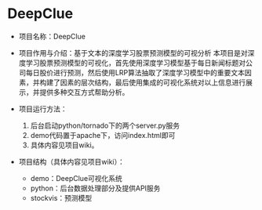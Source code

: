 # DeepClue
- 项目名称：DeepClue
- 项目作用与介绍：基于文本的深度学习股票预测模型的可视分析
  本项目是对深度学习股票预测模型的可视化，首先使用深度学习模型基于每日新闻标题对公司每日股价进行预测，然后使用LRP算法抽取了深度学习模型中的重要文本因素，并构建了因素的层次结构，最后使用集成的可视化系统对以上信息进行展示，并提供多种交互方式帮助分析。
  
- 项目运行方法：
	1. 后台启动python/tornado下的两个server.py服务
	2. demo代码置于apache下，访问index.html即可
	3. 具体内容见项目wiki。

- 项目结构（具体内容见项目wiki）：
	- demo：DeepClue可视化系统
	- python：后台数据处理部分及提供API服务
	- stockvis：预测模型
